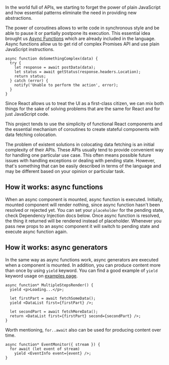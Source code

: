 In the world full of APIs, we starting to forget the power of plain JavaScript and how essential patterns eliminate the need in providing new abstractions.

The power of coroutines allows to write code in synchronous style and be able to pause it or partially postpone its execution. This essential idea brought us [Async Functions](https://github.com/tc39/ecmascript-asyncawait) which are already included in the language. Async functions allow us to get rid of complex Promises API and use plain JavaScript instructions.

    async function doSomethingComplex(data) {
      try {
        let response = await postData(data);
        let status = await getStatus(response.headers.Location);
        return status;
      } catch (error) {
        notify('Unable to perform the action', error);
      }
    }

Since React allows us to treat the UI as a first-class citizen, we can mix both things for the sake of solving problems that are the same for React and for just JavaScript code.

This project tends to use the simplicity of functional React components and the essential mechanism of coroutines to create stateful components with data fetching colocation.

The problem of existent solutions in colocating data fetching is an initial complexity of their APIs. These APIs usually tend to provide convenient way for handling one particular use case. This often means possible future issues with handling exceptions or dealing with pending state. However, that's something that can be easily described in terms of the language and may be different based on your opinion or particular task.

## How it works: async functions

When an async component is mounted, async function is executed. Initially, mounted component will render nothing, since async function hasn't been resolved or rejected yet. You can set your `placeholder` for the pending state, check Dependency Injection docs below. Once async function is resolved, the thing it returned will be rendered instead of placeholder. Whenever you pass new props to an async component it will switch to pending state and execute async function again.

## How it works: async generators

In the same way as async functions work, async generators are executed when a component is mounted. In addition, you can produce content more than once by using `yield` keyword. You can find a good example of `yield` keyword usage on [examples page](/Examples.html).

    async function* MultipleStepsRender() {
      yield <p>Loading...</p>;

      let firstPart = await fetchSomeData();
      yield <DataList first={firstPart} />;

      let secondPart = await fetchMoreData();
      return <DataList first={firstPart} second={secondPart} />;
    }

Worth mentioning, `for..await` also can be used for producing content over time.

    async function* EventMonitor({ stream }) {
      for await (let event of stream)
        yield <EventInfo event={event} />;
    }
